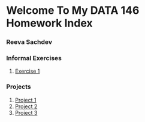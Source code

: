 # Welcome To My DATA 146 Homework Index
### Reeva Sachdev
### Informal Exercises

1. [Exercise 1](exercise1.md)

### Projects

1. [Project 1](project1.md)
2. [Project 2](project2.md)
3. [Project 3](project3.md)

